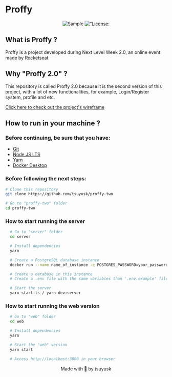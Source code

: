 # Proffy

<p align="center">
  <img alt="Sample" src="images/Proffy.gif" />
  <a href="https://opensource.org/licenses/MIT" target="_blank">
    <img alt=“License: MIT” src="https://img.shields.io/badge/License-MIT-yellow.svg" />
  </a>
</p>

## What is Proffy ?

Proffy is a project developed during Next Level Week 2.0, an online event made by Rocketseat

## Why "Proffy 2.0" ?

This repository is called Proffy 2.0 because it is the second version of this project, with a lot of new functionalities, for example, Login/Register system, profile and etc.

[Click here to check out the project's wireframe](https://www.figma.com/file/Agvethfp7FANyXDDU3LUfd/Proffy-Web-2.0)

## How to run in your machine ?

### Before continuing, be sure that you have:

- [Git](https://git-scm.com/downloads)
- [Node JS LTS](https://nodejs.org/en/download/)
- [Yarn](https://classic.yarnpkg.com/en/docs/install#windows-stable)
- [Docker Desktop](https://www.docker.com/get-started)

### Before following the next steps:

```bash
# Clone this repository
git clone https://github.com/tsuyusk/proffy-two

# Go to "proffy-two" folder
cd proffy-two
```

### How to start running the server

```bash
  # Go to "server" folder
  cd server

  # Install dependencies
  yarn

  # Create a PostgreSQL database instance
  docker run --name name_of_instance -e POSTGRES_PASSWORD=your_password -p 5432:5432 -d postgres

  # Create a database in this instance
  # Create a .env file with the same variables than '.env.example' file, filling the empty variables

  # Start the server
  yarn start:ts / yarn dev:server
```

### How to start running the web version

```bash
  # Go to "web" folder
  cd web

  # Install dependencies
  yarn

  # Start the "web" version
  yarn start

  # Access http://localhost:3000 in your browser
```

<p align="center">
  Made with 💜 by tsuyusk
</p>
